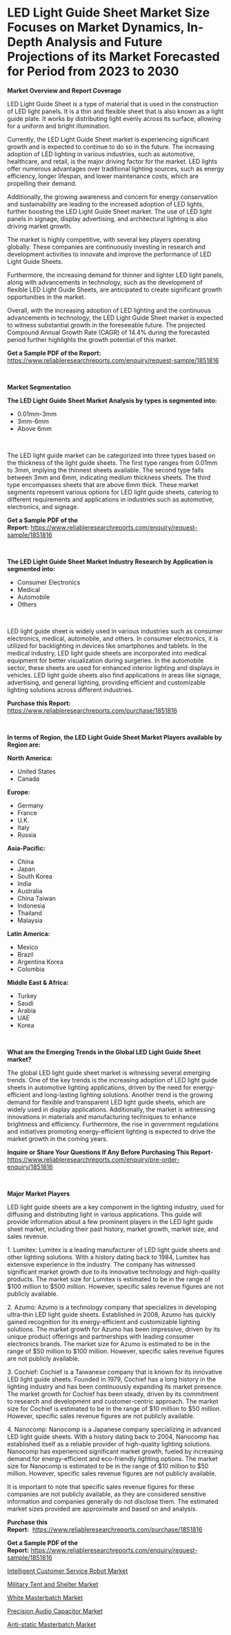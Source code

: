 <p><h1>LED Light Guide Sheet Market Size Focuses on Market Dynamics, In-Depth Analysis and Future Projections of its Market Forecasted for Period from 2023 to 2030</h1></p><p><strong>Market Overview and Report Coverage</strong></p>
<p><p>LED Light Guide Sheet is a type of material that is used in the construction of LED light panels. It is a thin and flexible sheet that is also known as a light guide plate. It works by distributing light evenly across its surface, allowing for a uniform and bright illumination.</p><p>Currently, the LED Light Guide Sheet market is experiencing significant growth and is expected to continue to do so in the future. The increasing adoption of LED lighting in various industries, such as automotive, healthcare, and retail, is the major driving factor for the market. LED lights offer numerous advantages over traditional lighting sources, such as energy efficiency, longer lifespan, and lower maintenance costs, which are propelling their demand.</p><p>Additionally, the growing awareness and concern for energy conservation and sustainability are leading to the increased adoption of LED lights, further boosting the LED Light Guide Sheet market. The use of LED light panels in signage, display advertising, and architectural lighting is also driving market growth.</p><p>The market is highly competitive, with several key players operating globally. These companies are continuously investing in research and development activities to innovate and improve the performance of LED Light Guide Sheets.</p><p>Furthermore, the increasing demand for thinner and lighter LED light panels, along with advancements in technology, such as the development of flexible LED Light Guide Sheets, are anticipated to create significant growth opportunities in the market.</p><p>Overall, with the increasing adoption of LED lighting and the continuous advancements in technology, the LED Light Guide Sheet market is expected to witness substantial growth in the foreseeable future. The projected Compound Annual Growth Rate (CAGR) of 14.4% during the forecasted period further highlights the growth potential of this market.</p></p>
<p><strong>Get a Sample PDF of the Report:</strong> <a href="https://www.reliableresearchreports.com/enquiry/request-sample/1851816">https://www.reliableresearchreports.com/enquiry/request-sample/1851816</a></p>
<p>&nbsp;</p>
<p><strong>Market Segmentation</strong></p>
<p><strong>The LED Light Guide Sheet Market Analysis by types is segmented into:</strong></p>
<p><ul><li>0.01mm-3mm</li><li>3mm-6mm</li><li>Above 6mm</li></ul></p>
<p>&nbsp;</p>
<p><p>The LED light guide market can be categorized into three types based on the thickness of the light guide sheets. The first type ranges from 0.01mm to 3mm, implying the thinnest sheets available. The second type falls between 3mm and 6mm, indicating medium thickness sheets. The third type encompasses sheets that are above 6mm thick. These market segments represent various options for LED light guide sheets, catering to different requirements and applications in industries such as automotive, electronics, and signage.</p></p>
<p><strong>Get a Sample PDF of the Report:</strong>&nbsp;<a href="https://www.reliableresearchreports.com/enquiry/request-sample/1851816">https://www.reliableresearchreports.com/enquiry/request-sample/1851816</a></p>
<p>&nbsp;</p>
<p><strong>The LED Light Guide Sheet Market Industry Research by Application is segmented into:</strong></p>
<p><ul><li>Consumer Electronics</li><li>Medical</li><li>Automobile</li><li>Others</li></ul></p>
<p>&nbsp;</p>
<p><p>LED light guide sheet is widely used in various industries such as consumer electronics, medical, automobile, and others. In consumer electronics, it is utilized for backlighting in devices like smartphones and tablets. In the medical industry, LED light guide sheets are incorporated into medical equipment for better visualization during surgeries. In the automobile sector, these sheets are used for enhanced interior lighting and displays in vehicles. LED light guide sheets also find applications in areas like signage, advertising, and general lighting, providing efficient and customizable lighting solutions across different industries.</p></p>
<p><strong>Purchase this Report:</strong>&nbsp; <a href="https://www.reliableresearchreports.com/purchase/1851816">https://www.reliableresearchreports.com/purchase/1851816</a></p>
<p>&nbsp;</p>
<p><strong>In terms of Region, the LED Light Guide Sheet Market Players available by Region are:</strong></p>
<p>
    <p> <strong> North America: </strong>
        <ul>
            <li>United States</li>
            <li>Canada</li>
        </ul>
        </p> 
    <p> <strong> Europe: </strong>
        <ul>
            <li>Germany</li>
            <li>France</li>
            <li>U.K.</li>
            <li>Italy</li>
            <li>Russia</li>
        </ul>
        </p> 
    <p> <strong> Asia-Pacific: </strong>
        <ul>
            <li>China</li>
            <li>Japan</li>
            <li>South Korea</li>
            <li>India</li>
            <li>Australia</li>
            <li>China Taiwan</li>
            <li>Indonesia</li>
            <li>Thailand</li>
            <li>Malaysia</li>
        </ul>
        </p> 
    <p> <strong> Latin America: </strong>
        <ul>
            <li>Mexico</li>
            <li>Brazil</li>
            <li>Argentina Korea</li>
            <li>Colombia</li>
        </ul>
        </p> 
    <p> <strong> Middle East & Africa: </strong>
        <ul>
            <li>Turkey</li>
            <li>Saudi</li>
            <li>Arabia</li>
            <li>UAE</li>
            <li>Korea</li>
        </ul>
    </p>
    </p>
<p>&nbsp;</p>
<p><strong>What are the Emerging Trends in the Global LED Light Guide Sheet market?</strong></p>
<p><p>The global LED light guide sheet market is witnessing several emerging trends. One of the key trends is the increasing adoption of LED light guide sheets in automotive lighting applications, driven by the need for energy-efficient and long-lasting lighting solutions. Another trend is the growing demand for flexible and transparent LED light guide sheets, which are widely used in display applications. Additionally, the market is witnessing innovations in materials and manufacturing techniques to enhance brightness and efficiency. Furthermore, the rise in government regulations and initiatives promoting energy-efficient lighting is expected to drive the market growth in the coming years.</p></p>
<p><strong>Inquire or Share Your Questions If Any Before Purchasing This Report</strong>- <a href="https://www.reliableresearchreports.com/enquiry/pre-order-enquiry/1851816">https://www.reliableresearchreports.com/enquiry/pre-order-enquiry/1851816</a></p>
<p>&nbsp;</p>
<p><strong>Major Market Players</strong></p>
<p><p>LED light guide sheets are a key component in the lighting industry, used for diffusing and distributing light in various applications. This guide will provide information about a few prominent players in the LED light guide sheet market, including their past history, market growth, market size, and sales revenue.</p><p>1. Lumitex: Lumitex is a leading manufacturer of LED light guide sheets and other lighting solutions. With a history dating back to 1984, Lumitex has extensive experience in the industry. The company has witnessed significant market growth due to its innovative technology and high-quality products. The market size for Lumitex is estimated to be in the range of $100 million to $500 million. However, specific sales revenue figures are not publicly available.</p><p>2. Azumo: Azumo is a technology company that specializes in developing ultra-thin LED light guide sheets. Established in 2008, Azumo has quickly gained recognition for its energy-efficient and customizable lighting solutions. The market growth for Azumo has been impressive, driven by its unique product offerings and partnerships with leading consumer electronics brands. The market size for Azumo is estimated to be in the range of $50 million to $100 million. However, specific sales revenue figures are not publicly available.</p><p>3. Cochief: Cochief is a Taiwanese company that is known for its innovative LED light guide sheets. Founded in 1979, Cochief has a long history in the lighting industry and has been continuously expanding its market presence. The market growth for Cochief has been steady, driven by its commitment to research and development and customer-centric approach. The market size for Cochief is estimated to be in the range of $10 million to $50 million. However, specific sales revenue figures are not publicly available.</p><p>4. Nanocomp: Nanocomp is a Japanese company specializing in advanced LED light guide sheets. With a history dating back to 2004, Nanocomp has established itself as a reliable provider of high-quality lighting solutions. Nanocomp has experienced significant market growth, fueled by increasing demand for energy-efficient and eco-friendly lighting options. The market size for Nanocomp is estimated to be in the range of $10 million to $50 million. However, specific sales revenue figures are not publicly available.</p><p>It is important to note that specific sales revenue figures for these companies are not publicly available, as they are considered sensitive information and companies generally do not disclose them. The estimated market sizes provided are approximate and based on  and analysis.</p></p>
<p><strong>Purchase this Report:</strong>&nbsp;&nbsp;<a href="https://www.reliableresearchreports.com/purchase/1851816">https://www.reliableresearchreports.com/purchase/1851816</a></p>
<p></p>
<p><strong>Get a Sample PDF of the Report:</strong>&nbsp;<a href="https://www.reliableresearchreports.com/enquiry/request-sample/1851816">https://www.reliableresearchreports.com/enquiry/request-sample/1851816</a></p>
<p><p><a href="https://medium.com/@rosejohnson762014/intelligent-customer-service-robot-market-insights-into-market-cagr-market-trends-and-growth-745fdf55ac88">Intelligent Customer Service Robot Market</a></p><p><a href="https://www.linkedin.com/pulse/military-tent-shelter-market-size-growth-forecast-from-gnemf/">Military Tent and Shelter Market</a></p><p><a href="https://www.linkedin.com/pulse/decoding-white-masterbatch-market-deep-dive-latest-trends/">White Masterbatch Market</a></p><p><a href="https://medium.com/@samanthareed1916/precision-audio-capacitor-market-report-reveals-the-latest-trends-and-growth-opportunities-of-this-ce66abf69c3c">Precision Audio Capacitor Market</a></p><p><a href="https://www.linkedin.com/pulse/anti-static-masterbatch-market-share-amp-new-trends/">Anti-static Masterbatch Market</a></p></p>